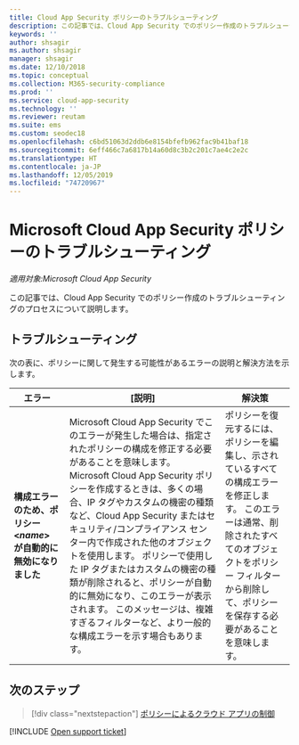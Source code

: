 ```yaml
---
title: Cloud App Security ポリシーのトラブルシューティング
description: この記事では、Cloud App Security でのポリシー作成のトラブルシューティングのプロセスについて説明します。
keywords: ''
author: shsagir
ms.author: shsagir
manager: shsagir
ms.date: 12/10/2018
ms.topic: conceptual
ms.collection: M365-security-compliance
ms.prod: ''
ms.service: cloud-app-security
ms.technology: ''
ms.reviewer: reutam
ms.suite: ems
ms.custom: seodec18
ms.openlocfilehash: c6bd51063d2ddb6e8154bfefb962fac9b41baf18
ms.sourcegitcommit: 6eff466c7a6817b14a60d8c3b2c201c7ae4c2e2c
ms.translationtype: HT
ms.contentlocale: ja-JP
ms.lasthandoff: 12/05/2019
ms.locfileid: "74720967"
---
```

# <a name="troubleshooting-microsoft-cloud-app-security-policies"></a>Microsoft Cloud App Security ポリシーのトラブルシューティング

*適用対象:Microsoft Cloud App Security*

この記事では、Cloud App Security でのポリシー作成のトラブルシューティングのプロセスについて説明します。

## <a name="troubleshooting"></a>トラブルシューティング

次の表に、ポリシーに関して発生する可能性があるエラーの説明と解決方法を示します。

|エラー|[説明]|解決策|
|----|----|----|
| **構成エラーのため、ポリシー <*name*> が自動的に無効になりました**|Microsoft Cloud App Security でこのエラーが発生した場合は、指定されたポリシーの構成を修正する必要があることを意味します。 Microsoft Cloud App Security ポリシーを作成するときは、多くの場合、IP タグやカスタムの機密の種類など、Cloud App Security またはセキュリティ/コンプライアンス センター内で作成された他のオブジェクトを使用します。 ポリシーで使用した IP タグまたはカスタムの機密の種類が削除されると、ポリシーが自動的に無効になり、このエラーが表示されます。 このメッセージは、複雑すぎるフィルターなど、より一般的な構成エラーを示す場合もあります。 |ポリシーを復元するには、ポリシーを編集し、示されているすべての構成エラーを修正します。 このエラーは通常、削除されたすべてのオブジェクトをポリシー フィルターから削除して、ポリシーを保存する必要があることを意味します。|

## <a name="next-steps"></a>次のステップ

> [!div class="nextstepaction"]
> [ポリシーによるクラウド アプリの制御](control-cloud-apps-with-policies.md)

[!INCLUDE [Open support ticket](includes/support.md)]
